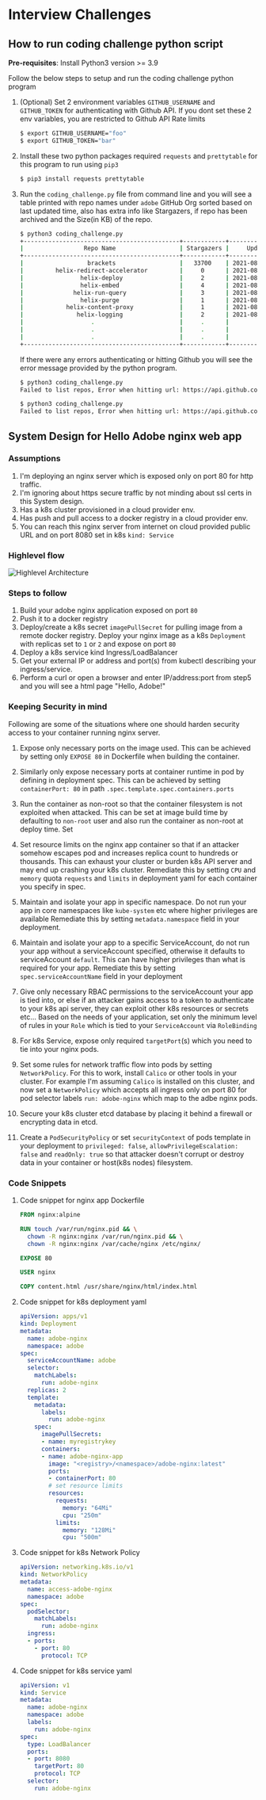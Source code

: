 # Interview Challenges

## How to run coding challenge python script

**Pre-requisites**: Install Python3 version >= 3.9

Follow the below steps to setup and run the coding challenge python program

1. (Optional) Set 2 environment variables `GITHUB_USERNAME` and `GITHUB_TOKEN` for authenticating with Github API. If you dont set these 2 env variables, you are restricted to Github API Rate limits
    ```sh
    $ export GITHUB_USERNAME="foo"
    $ export GITHUB_TOKEN="bar"
    ```
2. Install these two python packages required `requests` and `prettytable` for this program to run using `pip3`
    ```sh
    $ pip3 install requests prettytable
    ```
3. Run the `coding_challenge.py` file from command line and you will see a table printed with repo names under `adobe` GitHub Org sorted based on last updated time, also has extra info like Stargazers, if repo has been archived and the Size(in KB) of the repo.
    ```sh
    $ python3 coding_challenge.py
    +--------------------------------------------+------------+----------------------+----------+-------------+
    |                 Repo Name                  | Stargazers |     Updated time     | Archived | Size(in KB) |
    +--------------------------------------------+------------+----------------------+----------+-------------+
    |                  brackets                  |   33700    | 2021-08-01T18:03:08Z |  False   |    92926    |
    |         helix-redirect-accelerator         |     0      | 2021-08-01T15:12:20Z |  False   |     4035    |
    |                helix-deploy                |     2      | 2021-08-01T15:09:09Z |  False   |     4703    |
    |                helix-embed                 |     4      | 2021-08-01T15:06:53Z |  False   |    15611    |
    |              helix-run-query               |     3      | 2021-08-01T15:05:54Z |  False   |    20346    |
    |                helix-purge                 |     1      | 2021-08-01T15:05:47Z |  False   |     6227    |
    |            helix-content-proxy             |     1      | 2021-08-01T14:54:26Z |  False   |    12503    |
    |               helix-logging                |     2      | 2021-08-01T14:54:12Z |  False   |     5558    |
    |                   .                        |     .      |         .            |    .     |      .      |
    |                   .                        |     .      |         .            |    .     |      .      |
    |                   .                        |     .      |         .            |    .     |      .      |
    +--------------------------------------------+------------+----------------------+----------+-------------+
    ```
    If there were any errors authenticating or hitting Github you will see the error message provided by the python program.
    ```sh
    $ python3 coding_challenge.py
    Failed to list repos, Error when hitting url: https://api.github.com/orgs/adobe/repos, status: 401, msg: Unauthorized

    $ python3 coding_challenge.py
    Failed to list repos, Error when hitting url: https://api.github.com/orgs/adobe/repos, status: 403, msg: Forbidden
    ```
## System Design for Hello Adobe nginx web app

### Assumptions

1. I'm deploying an nginx server which is exposed only on port 80 for http traffic.
2. I'm ignoring about https secure traffic by not minding about ssl certs in this System design.
3. Has a k8s cluster provisioned in a cloud provider env.
4. Has push and pull access to a docker registry in a cloud provider env.
5. You can reach this nginx server from internet on cloud provided public URL and on port 8080 set in k8s `kind: Service`

### Highlevel flow

![Highlevel Architecture](./adobe.jpg)


### Steps to follow

1. Build your adobe nginx application exposed on port `80`
2. Push it to a docker registry
3. Deploy/create a k8s secret `imagePullSecret` for pulling image from a remote docker registry. Deploy your nginx image as a k8s `Deployment` with replicas set to `1` or `2` and expose on port `80`
4. Deploy a k8s service kind Ingress/LoadBalancer
5. Get your external IP or address and port(s) from kubectl describing your ingress/service.
6. Perform a curl or open a browser and enter IP/address:port from step5 and you will see a html page "Hello, Adobe!"


### Keeping Security in mind

Following are some of the situations where one should harden security access to your container running nginx server.

1. Expose only necessary ports on the image used.
This can be achieved by setting only `EXPOSE 80` in Dockerfile when building the container.

2. Similarly only expose necessary ports at container runtime in pod by defining in deployment spec.
This can be achieved by setting `containerPort: 80` in path `.spec.template.spec.containers.ports`

3. Run the container as non-root so that the container filesystem is not exploited when attacked.
This can be set at image build time by defaulting to `non-root` user and also run the container as non-root at deploy time.
Set 

4. Set resource limits on the nginx app container so that if an attacker somehow escapes pod and increases replica count to hundreds or thousands. This can exhaust your cluster or burden k8s API server and may end up crashing your k8s cluster.
Remediate this by setting `CPU` and `memory` quota `requests` and `limits` in deployment yaml for each container you specify in spec.

5. Maintain and isolate your app in specific namespace. Do not run your app in core namespaces like `kube-system` etc where higher privileges are available
Remediate this by setting `metadata.namespace` field in your deployment.

6. Maintain and isolate your app to a specific ServiceAccount, do not run your app without a serviceAccount specified, otherwise it defaults to serviceAccount `default`. This can have higher privileges than what is required for your app.
Remediate this by setting `spec.serviceAccountName` field in your deployment

7. Give only necessary RBAC permissions to the serviceAccount your app is tied into, or else if an attacker gains access to a token to authenticate to your k8s api server, they can exploit other k8s resources or secrets etc...
Based on the needs of your application, set only the minimum level of rules in your `Role` which is tied to your `ServiceAccount` via `RoleBinding`

8. For k8s Service, expose only required `targetPort`(s) which you need to tie into your nginx pods.

9. Set some rules for network traffic flow into pods by setting `NetworkPolicy`. For this to work, install `Calico` or other tools in your cluster. For example I'm assuming `Calico` is installed on this cluster, and now set a `NetworkPolicy` which accepts all ingress only on port 80 for pod selector labels `run: adobe-nginx` which map to the adbe nginx pods.

10. Secure your k8s cluster etcd database by placing it behind a firewall or encrypting data in etcd.

11. Create a  `PodSecurityPolicy` or set `securityContext` of pods template in your deployment to `privileged: false`, `allowPrivilegeEscalation: false` and `readOnly: true` so that attacker doesn't corrupt or destroy data in your container or host(k8s nodes) filesystem.

### Code Snippets

1. Code snippet for nginx app Dockerfile
    ```Dockerfile
    FROM nginx:alpine

    RUN touch /var/run/nginx.pid && \
      chown -R nginx:nginx /var/run/nginx.pid && \
      chown -R nginx:nginx /var/cache/nginx /etc/nginx/

    EXPOSE 80

    USER nginx

    COPY content.html /usr/share/nginx/html/index.html

    ```
2. Code snippet for k8s deployment yaml
    ```yaml
    apiVersion: apps/v1
    kind: Deployment
    metadata:
      name: adobe-nginx
      namespace: adobe
    spec:
      serviceAccountName: adobe
      selector:
        matchLabels:
          run: adobe-nginx
      replicas: 2
      template:
        metadata:
          labels:
            run: adobe-nginx
        spec:
          imagePullSecrets:
          - name: myregistrykey
          containers:
          - name: adobe-nginx-app
            image: "<registry>/<namespace>/adobe-nginx:latest"
            ports:
            - containerPort: 80
            # set resource limits
            resources:
              requests:
                memory: "64Mi"
                cpu: "250m"
              limits:
                memory: "128Mi"
                cpu: "500m"
    ```
3. Code snippet for k8s Network Policy
    ```yaml
    apiVersion: networking.k8s.io/v1
    kind: NetworkPolicy
    metadata:
      name: access-adobe-nginx
      namespace: adobe
    spec:
      podSelector:
        matchLabels:
          run: adobe-nginx
      ingress:
      - ports:
        - port: 80
          protocol: TCP
    ```
4. Code snippet for k8s service yaml
    ```yaml
    apiVersion: v1
    kind: Service
    metadata:
      name: adobe-nginx
      namespace: adobe
      labels:
        run: adobe-nginx
    spec:
      type: LoadBalancer
      ports:
      - port: 8080
        targetPort: 80
        protocol: TCP
      selector:
        run: adobe-nginx
    ```
